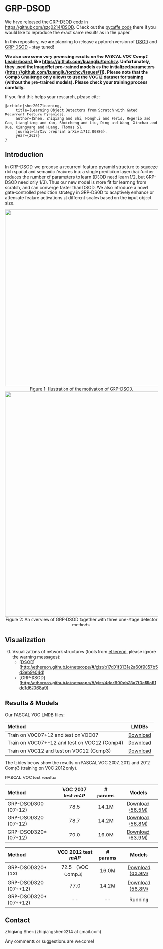 # GRP-DSOD

We have released the [GRP-DSOD](https://arxiv.org/abs/1712.00886) code in https://github.com/szq0214/DSOD. Check out the [pycaffe code](https://github.com/szq0214/DSOD) there if you would like to reproduce the exact same results as in the paper.

In this repository, we are planning to release a pytorch version of [DSOD](https://arxiv.org/abs/1708.01241) and [GRP-DSOD](https://arxiv.org/abs/1712.00886) - stay tuned!

**We also see some very promising results on the PASCAL VOC Comp3 [Leaderboard](http://host.robots.ox.ac.uk:8080/leaderboard/displaylb.php?challengeid=11&compid=3), like https://github.com/kuangliu/torchcv. Unfortunately, they used the ImageNet pre-trained models as the initialized parameters (https://github.com/kuangliu/torchcv/issues/11). Please note that the Comp3 Challenge only allows to use the VOC12 dataset for training (without the pre-trained models). Please check your training process carefully.**

If you find this helps your research, please cite:

    @article{shen2017learning,
         title={Learning Object Detectors from Scratch with Gated Recurrent Feature Pyramids},
         author={Shen, Zhiqiang and Shi, Honghui and Feris, Rogerio and Cao, Liangliang and Yan, Shuicheng and Liu, Ding and Wang, Xinchao and Xue, Xiangyang and Huang, Thomas S},
         journal={arXiv preprint arXiv:1712.00886},
         year={2017}
    }

## Introduction

In GRP-DSOD, we propose a recurrent feature-pyramid structure to squeeze rich spatial and semantic features into a single prediction layer that further reduces the number of parameters to learn (DSOD need learn 1/2, but GRP-DSOD need only 1/3). Thus our new model is more fit for learning from scratch, and can converge faster than DSOD. 
We also introduce a novel gate-controlled prediction strategy in GRP-DSOD to adaptively enhance or attenuate feature activations at different scales based on the input object size.

<div align=center>
<img src="https://user-images.githubusercontent.com/3794909/36568688-8d176d42-17f0-11e8-85d6-054d90ed5bfc.jpg" width="580">
</div>

<div align=center>
Figure 1: Illustration of the motivation of GRP-DSOD.
</div> 

<div align=center>
<img src="https://user-images.githubusercontent.com/3794909/36566300-ad4d9c2e-17e8-11e8-9808-a4c3602d21b1.jpg" width="740">
</div>

<div align=center>
Figure 2: An overview of GRP-DSOD together with three one-stage detector methods.
</div> 

## Visualization

0. Visualizations of network structures (tools from [ethereon](http://ethereon.github.io/netscope/quickstart.html), please ignore the warning messages):
	- [DSOD] (http://ethereon.github.io/netscope/#/gist/b17d01f3131e2a60f9057b5d3eb9e04d)
	- [GRP-DSOD] (http://ethereon.github.io/netscope/#/gist/4dcd890cb38a7f3c55a51dc1d67068a9)


## Results & Models

Our PASCAL VOC LMDB files:
	
| Method | LMDBs
|:-------|:-----:|
| Train on VOC07+12 and test on VOC07  | [Download](https://drive.google.com/open?id=1u6ngM9hEZabT2HyvzPdWpGgVTofD6jQ3) |
| Train on VOC07++12 and test on VOC12 (Comp4)  | [Download](https://drive.google.com/open?id=1J2epI4zDFptw1RdpHAl0Z_Sphs14OtIE) |
| Train on VOC12 and test on VOC12 (Comp3)  | [Download](https://drive.google.com/open?id=1r5DI3tVGXPYyKGAmBawKGkgROJQyh5i-) |

The tables below show the results on PASCAL VOC 2007, 2012 and 2012 Comp3 (training on VOC 2012 only).

PASCAL VOC test results:

| Method | VOC 2007 test *mAP* | # params | Models 
|:-------|:-----:|:-------:|:-------:|
| GRP-DSOD300 (07+12) | 78.5 | 14.1M | [Download (56.5M)](https://drive.google.com/open?id=1LuAAlFffE3K26oyg_5WURT25hiLwMYdn) |
| GRP-DSOD320 (07+12) | 78.7 | 14.2M | [Download (56.8M)](https://drive.google.com/open?id=1HffxFdGPf-W92UKED4QZn9V66OgZr9LK) |
| GRP-DSOD320* (07+12) | 79.0 | 16.0M | [Download (63.9M)](https://drive.google.com/open?id=1NV236RkPMK2XLlsoIcWPvvAsTz9-qTOA) |


| Method | VOC 2012 test *mAP* | # params| Models 
|:-------|:-----:|:-------:|:-------:|
| GRP-DSOD320* (12) | 72.5 （VOC Comp3） | 16.0M | [Download (63.9M)](https://drive.google.com/open?id=1uMcMqVxiLK7M2BMWPmfi82jglyZssFbB) |
| GRP-DSOD320 (07++12) | 77.0 | 14.2M | [Download (56.8M)](https://drive.google.com/open?id=1CMnvxy4a_GByKKnn7UgEePpUOffIXoxh) |
| GRP-DSOD320* (07++12) | -- | -- | Running |

## Contact

Zhiqiang Shen (zhiqiangshen0214 at gmail.com) 

Any comments or suggestions are welcome!
